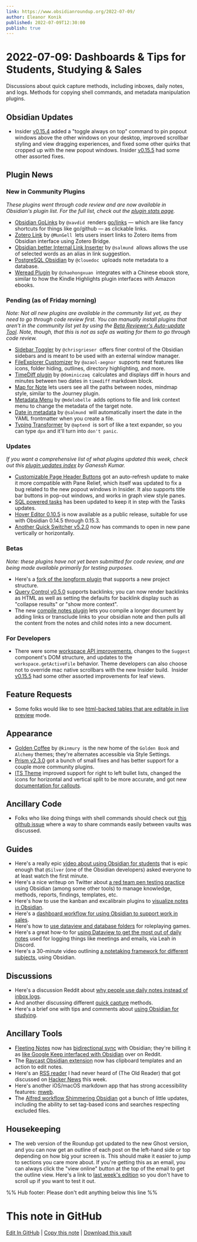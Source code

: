 ```yaml
---
link: https://www.obsidianroundup.org/2022-07-09/
author: Eleanor Konik
published: 2022-07-09T12:30:00
publish: true
---
```


# 2022-07-09: Dashboards & Tips for Students, Studying & Sales
Discussions about quick capture methods, including inboxes, daily notes, and logs. Methods for copying shell commands, and metadata manipulation plugins.

## Obsidian Updates

-   Insider [v0.15.4](https://forum.obsidian.md/t/obsidian-release-v0-15-4-insider-build/39897) added a "toggle always on top" command to pin popout windows above the other windows on your desktop, improved scrollbar styling and view dragging experiences, and fixed some other quirks that cropped up with the new popout windows. Insider [v0.15.5](https://forum.obsidian.md/t/obsidian-release-v0-15-5-insider-build/40031) had some other assorted fixes.

## Plugin News

### New in Community Plugins

_These plugins went through code review and are now available in Obsidian's plugin list. For the full list, check out the [plugin stats page](https://obsidian-plugin-stats.vercel.app/new)._

-   [Obsidian GoLinks](https://github.com/xavdid/obsidian-golinks) by `@xavdid`  renders [go/links](https://www.golinks.io/) — which are like fancy shortcuts for things like go/github — as clickable links.
-   [Zotero Link](https://github.com/vanakat/zotero-link) by `@MunGell`  lets users insert links to Zotero items from Obsidian interface using Zotero Bridge.
-   [Obsidian better Internal Link Inserter](https://github.com/salmund/obsidian-better-link-inserter) by `@salmund`  allows allows the use of selected words as an alias in link suggestion.
-   [PostgreSQL Obsidian](https://github.com/clouedoc/postgresql-obsidian) by `@clouedoc`  uploads note metadata to a database.
-   [Weread Plugin](https://github.com/zhaohongxuan/obsidian-weread-plugin) by `@zhaohongxuan`  integrates with a Chinese ebook store, similar to how the Kindle Highlights plugin interfaces with Amazon ebooks.

### Pending (as of Friday morning)

_Note: Not all new plugins are available in the community list yet, as they need to go through code review first. You can manually install plugins that aren't in the community list yet by using the [Beta Reviewer's Auto-update Tool](https://github.com/TfTHacker/obsidian42-brat). Note, though, that this is not as safe as waiting for them to go through code review._

-   [Sidebar Toggler](https://github.com/chrisgrieser/obsidian-sidebar-toggler) by `@chrisgrieser`  offers finer control of the Obsidian sidebars and is meant to be used with an external window manager.
-   [FileExplorer Customizer](https://github.com/azaol-aegnor/obsidian-fec) by `@azaol-aegnor`  supports neat features like icons, folder hiding, outlines, directory highlighting, and more.
-   [TimeDiff plugin](https://github.com/dominiczaq/obsidian-plugin-time-diff) by `@dominiczaq`  calculates and displays diff in hours and minutes between two dates in `timediff` markdown block.
-   [Map for Note](https://github.com/Quorafind/Obsidian-Map-For-Note) lets users see all the paths between nodes, mindmap style, similar to the Journey plugin.
-   [Metadata Menu](https://github.com/mdelobelle/metadatamenu) by `@mdelobelle`  adds options to file and link context menu to change the metadata of the target note.
-   [Date in metadata](https://github.com/salmund/obsidian-date-in-metadata) by `@salmund`  will automatically insert the date in the YAML frontmatter when you create a file.
-   [Typing Transformer](https://github.com/aptend/typing-transformer-obsidian) by `@aptend`  is sort of like a text expander, so you can type `dpx` and it'll turn into `don't panic`.

### Updates

_If you want a comprehensive list of what plugins updated this week, check out this [plugin updates index](https://obsidian-plugin-stats.vercel.app/updates) by Ganessh Kumar._

-   [Customizable Page Header Buttons](https://github.com/kometenstaub/customizable-page-header-buttons/releases/tag/4.4.0) got an auto-refresh update to make it more compatible with Pane Relief, which itself was updated to fix a bug related to the new popout windows in Insider. It also supports title bar buttons in pop-out windows, and works in graph view style panes.
-   [SQL powered tasks](https://github.com/sytone/obsidian-tasks-x/releases/tag/2.6.1) has been updated to keep it in step with the Tasks updates.
-   [Hover Editor 0.10.5](https://github.com/nothingislost/obsidian-hover-editor/releases/tag/0.10.5) is now available as a public release, suitable for use with Obsidian 0.14.5 through 0.15.3.
-   [Another Quick Switcher v5.2.0](https://github.com/tadashi-aikawa/obsidian-another-quick-switcher/releases/tag/5.2.0) now has commands to open in new pane vertically or horizontally.

### Betas

_Note: these plugins have not yet been submitted for code review, and are being made available primarily for testing purposes._

-   Here's a [fork of the longform plugin](https://github.com/GamerGirlandCo/longform/) that supports a new project structure.
-   [Query Control v0.5.0](https://github.com/nothingislost/obsidian-query-control/releases/tag/0.5.0) supports backlinks; you can now render backlinks as HTML as well as setting the defaults for backlink display such as "collapse results" or "show more context".
-   The new [compile notes plugin](https://github.com/michKneisel/obsidian-compile-notes-plugin) lets you compile a longer document by adding links or transclude links to your obsidian note and then pulls all the content from the notes and child notes into a new document.

### For Developers

-   There were some [workspace API improvements](https://forum.obsidian.md/t/obsidian-release-v0-15-4-insider-build/39897), changes to the `Suggest` component's DOM structure, and updates to the `workspace.getActiveFile` behavior. Theme developers can also choose not to override mac native scrollbars with the new Insider build.  Insider [v0.15.5](https://forum.obsidian.md/t/obsidian-release-v0-15-5-insider-build/40031) had some other assorted improvements for leaf views.

## Feature Requests

-   Some folks would like to see [html-backed tables that are editable in live preview](https://forum.obsidian.md/t/live-preview-edit-table-cell-by-cell/34110/4) mode.

## Appearance

-   [Golden Coffee](https://github.com/kinmury/obsidian-ukiyo) by `@kinmury`  is the new home of the `Golden Book` and `Alchemy` themes; they're alternates accessible via Style Settings.
-   [Prism v2.3.0](https://forum.obsidian.md/t/theme-prism/36493) got a bunch of small fixes and has better support for a couple more community plugins.
-   [ITS Theme](https://forum.obsidian.md/t/theme-its-dark-light-theme/12838/163) improved support for right to left bullet lists, changed the icons for horizontal and vertical split to be more accurate, and got new [documentation for callouts](https://github.com/SlRvb/Obsidian--ITS-Theme/blob/main/Guide/Callouts.md).

## Ancillary Code

-   Folks who like doing things with shell commands should check out [this github issue](https://github.com/Taitava/obsidian-shellcommands/discussions/151#discussioncomment-3071934=) where a way to share commands easily between vaults was discussed.

## Guides

-   Here's a really epic [video about using Obsidian for students](https://www.youtube.com/watch?v=LyOIvoHtRCM) that is epic enough that `@Silver` (one of the Obsidian developers) asked everyone to at least watch the first minute.
-   Here's a nice writeup on Twitter about [a red team pen testing practice](https://twitter.com/_rybaz/status/1544661984666427394) using Obsidian (among some other tools) to manage knowledge, methods, reports, findings, templates, etc.
-   Here's how to use the kanban and excalibrain plugins to [visualize notes in Obsidian](https://go-paperless.net/2022/07/08/how-i-use-visualization-to-make-sense-of-my-notes-in-obsidian/).
-   Here's a [dashboard workflow for using Obsidian to support work in sales](https://forum.obsidian.md/t/dashboard-and-workflow-for-obsidian-at-work-sales/34794).
-   Here's how to [use dataview and database folders](https://youtu.be/ZKOYtrVXSbk) for roleplaying games.
-   Here's a great how-to for [using Dataview to get the most out of daily notes](https://discord.com/channels/686053708261228577/744933215063638183/993741149380550758) used for logging things like meetings and emails, via Leah in Discord.
-   Here's a 30-minute video outlining [a notetaking framework for different subjects](https://www.youtube.com/watch?v=LyOIvoHtRCM), using Obsidian.

## Discussions

-   Here's a discussion Reddit about [why people use daily notes instead of inbox logs](https://www.reddit.com/r/ObsidianMD/comments/vpwvwe/why_do_some_people_stick_to_daily_note_what_am_i/).
-   And another discussing different [quick capture](https://www.reddit.com/r/ObsidianMD/comments/vt0w9s/i_want_to_understand_your_way_of_taking_quick/) methods.
-   Here's a brief one with tips and comments about [using Obsidian for studying](https://www.reddit.com/r/ObsidianMD/comments/vu3w03/this_is_the_study_way/).

## Ancillary Tools

-   [Fleeting Notes](https://fleetingnotes.app/posts/imagine-google-keep-with-obsidian-sync/) now has [bidirectional sync](https://github.com/fleetingnotes/fleeting-notes-obsidian/releases/tag/0.2.0) with Obsidian; they're billing it as [like Google Keep interfaced with Obsidian](https://www.reddit.com/r/ObsidianMD/comments/vrav7b/imagine_google_keep_with_bidirectional_sync_to/) over on Reddit.
-   The [Raycast Obsidian extension](https://www.raycast.com/marcjulian/obsidian) now has clipboard templates and an action to edit notes.
-   Here's an [RSS reader](https://theoldreader.com/) I had never heard of (The Old Reader) that got discussed on [Hacker News](https://news.ycombinator.com/item?id=31971892) this week.
-   Here's another iOS/macOS markdown app that has strong accessibility features: [mweb](https://www.mweb.im/onemarkdown-help.html).
-   The [Alfred workflow Shimmering Obsidian](https://github.com/chrisgrieser/shimmering-obsidian) got a bunch of little updates, including the ability to set tag-based icons and searches respecting excluded files.

## Housekeeping

-   The web version of the Roundup got updated to the new Ghost version, and you can now get an outline of each post on the left-hand side or top depending on how big your screen is. This should make it easier to jump to sections you care more about. If you're getting this as an email, you can always click the "view online" button at the top of the email to get the outline view. Here's a link to [last week's edition](https://www.obsidianroundup.org/2022-07-02/) so you don't have to scroll up if you want to test it out.

%% Hub footer: Please don't edit anything below this line %%

# This note in GitHub

<span class="git-footer">[Edit In GitHub](https://github.dev/obsidian-community/obsidian-hub/blob/main/01%20-%20Community/Obsidian%20Roundup/2022-07-09%20Dashboards%20%26%20Tips%20for%20Students%2C%20Studying%20%26%20Sales.md "git-hub-edit-note") | [Copy this note](https://raw.githubusercontent.com/obsidian-community/obsidian-hub/main/01%20-%20Community/Obsidian%20Roundup/2022-07-09%20Dashboards%20%26%20Tips%20for%20Students%2C%20Studying%20%26%20Sales.md "git-hub-copy-note") | [Download this vault](https://github.com/obsidian-community/obsidian-hub/archive/refs/heads/main.zip "git-hub-download-vault") </span>
